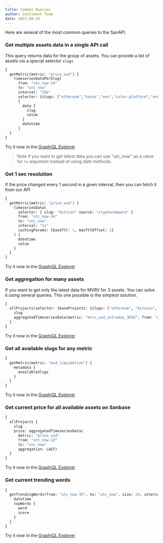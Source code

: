 ```yaml
---
title: Common Queries
author: Santiment Team
date: 2021-08-26
---
```


Here are several of the most common queries to the SanAPI. 

### Get multiple assets data in a single API call

This query returns data for the group of assets. You can provide a list of
assets via a special selector ```slugs```

```graphql
{ 
  getMetric(metric: "price_usd") {
    timeseriesDataPerSlug(
      from: "utc_now-1d"
      to: "utc_now"
      interval: "15m"
      selector: {slugs: ["ethereum","tezos","eos","color-platform","enecuum","slink"]})
      {
        data {
          slug
          value
        }
        datetime
      }
  }
}
```
Try it now in the [GraphiQL Explorer](https://api.santiment.net/graphiql?variables=%7B%7D&query=%7B%20getMetric(metric%3A%20%22price_usd%22)%20%7B%0A%20%20%20%20timeseriesDataPerSlug(%0A%20%20%20%20%20%20from%3A%20%22utc_now-1d%22%0A%20%20%20%20%20%20to%3A%22utc_now%22%0A%09%09%09interval%3A%20%2215m%22%0A%20%20%20%20%20%20selector%3A%20%7Bslugs%3A%20%5B%22ethereum%22%2C%22tezos%22%2C%22eos%22%2C%22color-platform%22%2C%22enecuum%22%2C%22slink%22%5D%7D)%0A%20%20%20%20%20%20%7B%0A%20%20%20%20%20%20%20%20data%20%7B%0A%20%20%20%20%20%20%20%20%20%20slug%0A%20%20%20%20%20%20%20%20%20%20value%0A%20%20%20%20%20%20%20%20%7D%0A%20%20%20%20%20%20%20%20datetime%0A%20%20%20%20%20%20%7D%0A%7D%0A%7D)

> Note if you want to get latest data you can use "utc_now"
> as a value for ```to``` argument instead of using date methods.

### Get 1 sec resolution

If the price changed every 1 second in a given interval, then you can fetch it from our API

```graphql
{
  getMetric(metric: "price_usd") {
    timeseriesData(
      selector: { slug: "bitcoin" source: "cryptocompare" }
      from: "utc_now-1m"
      to: "utc_now"
      interval: "1s"
      cachingParams: {baseTtl: 1, maxTtlOffset: 1}
    ) {
      datetime
      value
    }
  }
}
```
Try it now in the [GraphiQL Explorer](https://api.santiment.net/graphiql?query=%7B%0A%20%20getMetric(metric%3A%20%22price_usd%22)%20%7B%0A%20%20%20%20timeseriesData(%0A%20%20%20%20%20%20selector%3A%20%7B%20slug%3A%20%22bitcoin%22%20source%3A%20%22cryptocompare%22%20%7D%0A%20%20%20%20%20%20from%3A%20%22utc_now-1m%22%0A%20%20%20%20%20%20to%3A%20%22utc_now%22%0A%20%20%20%20%20%20interval%3A%20%221s%22%0A%20%20%20%20%20%20cachingParams%3A%20%7BbaseTtl%3A%201%2C%20maxTtlOffset%3A%201%7D%0A%20%20%20%20)%20%7B%0A%20%20%20%20%20%20datetime%0A%20%20%20%20%20%20value%0A%20%20%20%20%7D%0A%20%20%7D%0A%7D)

### Get aggregation for many assets

If you want to get only the latest data for MVRV for 3 assets. You can solve it using several queries.
This one possible is the simplest solution.

```graphql
{
  allProjects(selector: {baseProjects: {slugs: ["ethereum", "bitcoin", "aave"]}}) {
    slug
    aggregatedTimeseriesData(metric: "mvrv_usd_intraday_365d", from: "utc_now-1d", to: "utc_now", aggregation: LAST)
  }
}
```
Try it now in the [GraphiQL Explorer](https://api.santiment.net/graphiql?variables=%7B%7D&query=%7B%0A%20%20allProjects(selector%3A%20%7BbaseProjects%3A%20%7Bslugs%3A%20%5B%22ethereum%22%2C%20%22bitcoin%22%2C%20%22aave%22%5D%7D%7D)%20%7B%0A%20%20%20%20slug%0A%20%20%20%20aggregatedTimeseriesData(metric%3A%20%22mvrv_usd_intraday_365d%22%2C%20from%3A%20%22utc_now-1d%22%2C%20to%3A%20%22utc_now%22%2C%20aggregation%3A%20LAST)%0A%0A%20%20%7D%0A%7D%0A)

### Get all available slugs for any metric 

```graphql
{
  getMetric(metric: "mcd_liquidation") {
    metadata {
      availableSlugs
    }
  }
}
```
Try it now in the [GraphiQL Explorer](https://api.santiment.net/graphiql?variables=%7B%7D&query=%7B%0A%20%20getMetric(metric%3A%20%22mcd_liquidation%22)%20%7B%0A%20%20%20%20metadata%20%7B%0A%20%20%20%20%20%20availableSlugs%0A%20%20%20%20%7D%0A%20%20%7D%0A%7D%0A)

### Get current price for all available assets on Sanbase 

```graphql
{
  allProjects {
    slug
    price: aggregatedTimeseriesData(
      metric: "price_usd"
      from: "utc_now-1d"
      to: "utc_now"
      aggregation: LAST)
  }
}
```
Try it now in the [GraphiQL Explorer](https://api.santiment.net/graphiql?query=%7B%0A%20%20allProjects%20%7B%0A%20%20%20%20slug%0A%20%20%20%20price%3A%20aggregatedTimeseriesData(%0A%20%20%20%20%20%20metric%3A%20%22price_usd%22%0A%20%20%20%20%20%20from%3A%20%22utc_now-1d%22%0A%20%20%20%20%20%20to%3A%20%22utc_now%22%0A%20%20%20%20%20%20aggregation%3A%20LAST)%0A%20%20%7D%0A%7D%0A)

### Get current trending words

```graphql
{
  getTrendingWords(from: "utc_now-3h", to: "utc_now", size: 20, interval: "1h") {
    datetime
    topWords {
      word
      score
    }
  }
}
```
Try it now in the [GraphiQL Explorer](https://api.santiment.net/graphiql?query=%7B%0A%20%20getTrendingWords(from%3A%20%22utc_now-3h%22%2C%20to%3A%20%22utc_now%22%2C%20size%3A%2020%2C%20interval%3A%20%221h%22)%20%7B%0A%20%20%20%20datetime%0A%20%20%20%20topWords%20%7B%0A%20%20%20%20%20%20word%0A%20%20%20%20%20%20score%0A%20%20%20%20%7D%0A%20%20%7D%0A%7D%0A)